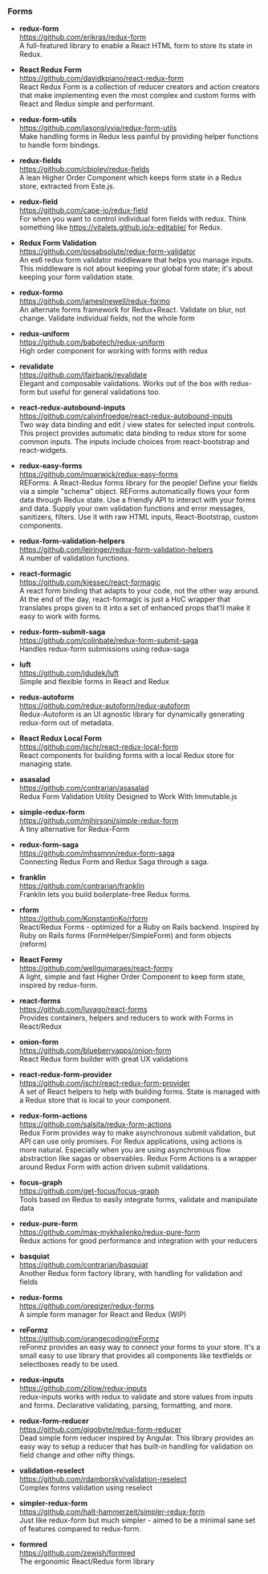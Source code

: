 ### Forms


- **redux-form**  
  https://github.com/erikras/redux-form  
  A full-featured library to enable a React HTML form to store its state in Redux.

- **React Redux Form**  
  https://github.com/davidkpiano/react-redux-form  
  React Redux Form is a collection of reducer creators and action creators that make implementing even the most complex and custom forms with React and Redux simple and performant.
  
- **redux-form-utils**  
  https://github.com/jasonslyvia/redux-form-utils  
  Make handling forms in Redux less painful by providing helper functions to handle form bindings.
  
- **redux-fields**  
  https://github.com/cbioley/redux-fields  
  A lean Higher Order Component which keeps form state in a Redux store, extracted from Este.js.
  
- **redux-field**  
  https://github.com/cape-io/redux-field  
  For when you want to control individual form fields with redux. Think something like https://vitalets.github.io/x-editable/ for Redux.

- **Redux Form Validation**  
  https://github.com/posabsolute/redux-form-validator  
  An es6 redux form validator middleware that helps you manage inputs. This middleware is not about keeping your global form state; it's about keeping your form validation state.
  
- **redux-formo**  
  https://github.com/jameslnewell/redux-formo  
  An alternate forms framework for Redux+React.  Validate on blur, not change.  Validate individual fields, not the whole form
  
- **redux-uniform**  
  https://github.com/babotech/redux-uniform  
  High order component for working with forms with redux

- **revalidate**  
  https://github.com/jfairbank/revalidate  
  Elegant and composable validations. Works out of the box with redux-form but useful for general validations too.
  
- **react-redux-autobound-inputs**  
  https://github.com/calvinfroedge/react-redux-autobound-inputs  
  Two way data binding and edit / view states for selected input controls.  This project provides automatic data binding to redux store for some common inputs. The inputs include choices from react-bootstrap and react-widgets.

- **redux-easy-forms**  
  https://github.com/moarwick/redux-easy-forms  
  REForms: A React-Redux forms library for the people!  Define your fields via a simple "schema" object.  REForms automatically flows your form data through Redux state. Use a friendly API to interact with your forms and data. Supply your own validation functions and error messages, sanitizers, filters. Use it with raw HTML inputs, React-Bootstrap, custom components.
  
- **redux-form-validation-helpers**  
  https://github.com/leiringer/redux-form-validation-helpers  
  A number of validation functions.
  
- **react-formagic**  
  https://github.com/kjessec/react-formagic  
  A react form binding that adapts to your code, not the other way around.  At the end of the day, react-formagic is just a HoC wrapper that translates props given to it into a set of enhanced props that'll make it easy to work with forms.
  
- **redux-form-submit-saga**  
  https://github.com/colinbate/redux-form-submit-saga  
  Handles redux-form submissions using redux-saga
  
- **luft**  
  https://github.com/jdudek/luft  
  Simple and flexible forms in React and Redux
  
- **redux-autoform**  
  https://github.com/redux-autoform/redux-autoform  
  Redux-Autoform is an UI agnostic library for dynamically generating redux-form out of metadata.
  
- **React Redux Local Form**  
  https://github.com/jschr/react-redux-local-form  
  React components for building forms with a local Redux store for managing state.
  
- **asasalad**  
  https://github.com/contrarian/asasalad  
  Redux Form Validation Utility Designed to Work With Immutable.js 
  
- **simple-redux-form**  
  https://github.com/mihirsoni/simple-redux-form  
  A tiny alternative for Redux-Form
  
- **redux-form-saga**  
  https://github.com/mhssmnn/redux-form-saga  
  Connecting Redux Form and Redux Saga through a saga.
  
- **franklin**  
  https://github.com/contrarian/franklin  
  Franklin lets you build boilerplate-free Redux forms. 
  
- **rform**  
  https://github.com/KonstantinKo/rform  
  React/Redux Forms - optimized for a Ruby on Rails backend.  Inspired by Ruby on Rails forms (FormHelper/SimpleForm) and form objects (reform)
  
- **React Formy**  
  https://github.com/wellguimaraes/react-formy  
  A light, simple and fast Higher Order Component to keep form state, inspired by redux-form.

- **react-forms**  
  https://github.com/luvago/react-forms  
  Provides containers, helpers and reducers to work with Forms in React/Redux
  
- **onion-form**  
  https://github.com/blueberryapps/onion-form  
  React Redux form builder with great UX validations
  
- **react-redux-form-provider**  
  https://github.com/jschr/react-redux-form-provider  
  A set of React helpers to help with building forms. State is managed with a Redux store that is local to your component.
  
- **redux-form-actions**  
  https://github.com/salsita/redux-form-actions  
  Redux Form provides way to make asynchronous submit validation, but API can use only promises. For Redux applications, using actions is more natural. Especially when you are using asynchronous flow abstraction like sagas or observables.  Redux Form Actions is a wrapper around Redux Form with action driven submit validations.
  
- **focus-graph**  
  https://github.com/get-focus/focus-graph  
  Tools based on Redux to easily integrate forms, validate and manipulate data
  
- **redux-pure-form**  
  https://github.com/max-mykhailenko/redux-pure-form  
  Redux actions for good performance and integration with your reducers
  
- **basquiat**  
  https://github.com/contrarian/basquiat  
  Another Redux form factory library, with handling for validation and fields
  
- **redux-forms**  
  https://github.com/oreqizer/redux-forms  
  A simple form manager for React and Redux (WIP)
  
- **reFormz**  
  https://github.com/orangecoding/reFormz  
  reFormz provides an easy way to connect your forms to your store.  It's a small easy to use library that provides all components like textfields or selectboxes ready to be used.
  
- **redux-inputs**  
  https://github.com/zillow/redux-inputs  
  redux-inputs works with redux to validate and store values from inputs and forms.  Declarative validating, parsing, formatting, and more.
  
- **redux-form-reducer**  
  https://github.com/gigobyte/redux-form-reducer  
  Dead simple form reducer inspired by Angular.  This library provides an easy way to setup a reducer that has built-in handling for validation on field change and other nifty things.
  
- **validation-reselect**  
  https://github.com/rdamborsky/validation-reselect  
  Complex forms validation using reselect
  
- **simpler-redux-form**  
  https://github.com/halt-hammerzeit/simpler-redux-form  
  Just like redux-form but much simpler - aimed to be a minimal sane set of features compared to redux-form.
  
- **formred**  
  https://github.com/zewish/formred  
  The ergonomic React/Redux form library